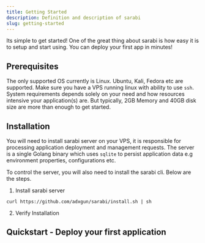 ```yaml
---
title: Getting Started
description: Definition and description of sarabi
slug: getting-started
---
```


Its simple to get started! One of the great thing about sarabi is how easy it is to setup and start using. You can deploy your first app in minutes!

## Prerequisites
The only supported OS currently is Linux. Ubuntu, Kali, Fedora etc are supported. Make sure you have a VPS running linux with ability to use `ssh`. System requirements depends solely on your need and how resources intensive your application(s) are. But typically, 2GB Memory and 40GB disk size are more than enough to get started.
## Installation
You will need to install sarabi server on your VPS, it is responsible for processing application deployment and management requests. The server is a single Golang binary which uses `sqlite` to persist application data e.g environment properties, configurations etc. 

To control the server, you will also need to install the sarabi cli. Below are the steps.

1. Install sarabi server
```shell
curl https://github.com/adxgun/sarabi/install.sh | sh
```
2. Verify Installation

## Quickstart - Deploy your first application